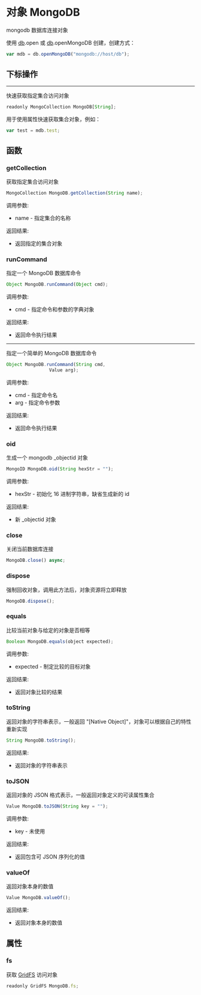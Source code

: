 # 对象 MongoDB
mongodb 数据库连接对象

使用 [db](../../module/ifs/db.md).open 或 [db](../../module/ifs/db.md).openMongoDB 创建，创建方式：
```JavaScript
var mdb = db.openMongoDB("mongodb://host/db");
```
## 下标操作
        
--------------------------
快速获取指定集合访问对象
```JavaScript
readonly MongoCollection MongoDB[String];
```

用于使用属性快速获取集合对象，例如：
```JavaScript
var test = mdb.test;
```
## 函数
        
### getCollection
获取指定集合访问对象
```JavaScript
MongoCollection MongoDB.getCollection(String name);
```

调用参数:
* name - 指定集合的名称

返回结果:
* 返回指定的集合对象

### runCommand
指定一个 MongoDB 数据库命令
```JavaScript
Object MongoDB.runCommand(Object cmd);
```

调用参数:
* cmd - 指定命令和参数的字典对象

返回结果:
* 返回命令执行结果

--------------------------
指定一个简单的 MongoDB 数据库命令
```JavaScript
Object MongoDB.runCommand(String cmd,
                Value arg);
```

调用参数:
* cmd - 指定命令名
* arg - 指定命令参数

返回结果:
* 返回命令执行结果

### oid
生成一个 mongodb _objectid 对象
```JavaScript
MongoID MongoDB.oid(String hexStr = "");
```

调用参数:
* hexStr - 初始化 16 进制字符串，缺省生成新的 id

返回结果:
* 新 _objectid 对象

### close
关闭当前数据库连接
```JavaScript
MongoDB.close() async;
```

### dispose
强制回收对象，调用此方法后，对象资源将立即释放
```JavaScript
MongoDB.dispose();
```

### equals
比较当前对象与给定的对象是否相等
```JavaScript
Boolean MongoDB.equals(object expected);
```

调用参数:
* expected - 制定比较的目标对象

返回结果:
* 返回对象比较的结果

### toString
返回对象的字符串表示，一般返回 "[Native Object]"，对象可以根据自己的特性重新实现
```JavaScript
String MongoDB.toString();
```

返回结果:
* 返回对象的字符串表示

### toJSON
返回对象的 JSON 格式表示，一般返回对象定义的可读属性集合
```JavaScript
Value MongoDB.toJSON(String key = "");
```

调用参数:
* key - 未使用

返回结果:
* 返回包含可 JSON 序列化的值

### valueOf
返回对象本身的数值
```JavaScript
Value MongoDB.valueOf();
```

返回结果:
* 返回对象本身的数值

## 属性
        
### fs
获取 [GridFS](GridFS.md) 访问对象
```JavaScript
readonly GridFS MongoDB.fs;
```

